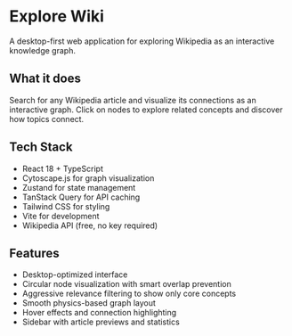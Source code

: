 # Explore Wiki

A desktop-first web application for exploring Wikipedia as an interactive knowledge graph.

## What it does

Search for any Wikipedia article and visualize its connections as an interactive graph. Click on nodes to explore related concepts and discover how topics connect.

## Tech Stack

- React 18 + TypeScript
- Cytoscape.js for graph visualization
- Zustand for state management
- TanStack Query for API caching
- Tailwind CSS for styling
- Vite for development
- Wikipedia API (free, no key required)


## Features

- Desktop-optimized interface
- Circular node visualization with smart overlap prevention
- Aggressive relevance filtering to show only core concepts
- Smooth physics-based graph layout
- Hover effects and connection highlighting
- Sidebar with article previews and statistics
